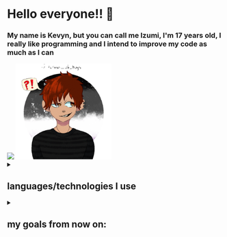 
<h1>Hello everyone!! 👋</h1>
<h3>My name is Kevyn, but you can call me Izumi, I'm 17 years old, I really like programming and I intend to improve my code as much as I can</h3>
<div styles="display: grid; place-items: center; place-content:center; space: 50px;">

<img  src="https://github-readme-stats.vercel.app/api?username=Izumi-No&show_icons=true&theme=midnight-purple">
<img width="224px" src="https://github.com/Izumi-No/Izumi-No/blob/master/izumi.gif?raw=true">

</div>
<details><summary><h2>languages/technologies I use</h2></summary>
<div styles="display: flex">
<img width="64px"  src="https://cdn.jsdelivr.net/gh/devicons/devicon/icons/godot/godot-original.svg">
<img width="64px"  src="https://cdn.jsdelivr.net/gh/devicons/devicon/icons/nodejs/nodejs-original.svg">
<img width="64px"  src="https://cdn.jsdelivr.net/gh/devicons/devicon/icons/react/react-original.svg">
  
<img width="64px"  src="https://cdn.jsdelivr.net/gh/devicons/devicon/icons/typescript/typescript-plain.svg">
  <img width="64px"  src="https://cdn.jsdelivr.net/gh/devicons/devicon/icons/python/python-original.svg"> 
<img width="64px"  src="https://raw.githubusercontent.com/Izumi-No/Izumi-No/master/rust-plain.svg"> 

</div>
</details>
 <details><summary><h2>my goals from now on:</h2></summary>
 
 * [ ] write a compiler (based on rust and c++ and written in typescript)
 * [ ] make some tool for the community using rust
 * [ ] finalize a project with golang
</details>


<!--<img src="https://raw.githubusercontent.com/Izumi-No/Izumi-No/output/github-contribution-grid-snake.svg">-->

